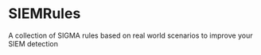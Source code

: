# SIEMRules
A collection of SIGMA rules based on real world scenarios to improve your SIEM detection
